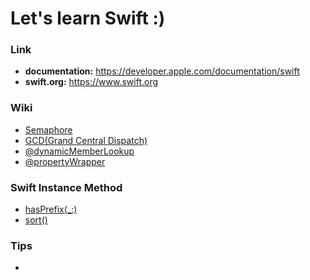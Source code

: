 # Let's learn Swift :)

### Link
- **documentation:** https://developer.apple.com/documentation/swift
- **swift.org:** https://www.swift.org

### Wiki
- <a href="https://github.com/kyeoeol/swift-learning/wiki/Semaphore">Semaphore</a>
- <a href="https://github.com/kyeoeol/swift-learning/wiki/GCD(Grand-Central-Dispatch)">GCD(Grand Central Dispatch)</a>
- <a href="https://github.com/kyeoeol/swift-learning/wiki/@dynamicMemberLookup">@dynamicMemberLookup</a>
- <a href="https://github.com/kyeoeol/swift-learning/wiki/@propertyWrapper">@propertyWrapper</a>

### Swift Instance Method
- <a href="https://github.com/kyeoeol/swift-learning/wiki/hasPrefix(_:)">hasPrefix(_:)</a>
- <a href="https://github.com/kyeoeol/swift-learning/wiki/sort()">sort()</a>

### Tips
- <a href=""></a>
